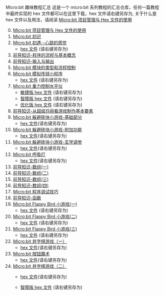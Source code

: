 Micro:bit 趣味教程汇总
这是一个 micro:bit 系列教程的汇总仓库，任何一篇教程中最终实现的 hex 文件都可以在这里下载，hex 文件请右键另存为, 关于什么是 hex 文件以及用法，请阅读 [Micro:bit 项目管理与 Hex 文件的使用](http://www.boydwang.com/2018/11/micro-bit-hex-files/)

0. [Micro:bit 项目管理与 Hex 文件的使用](http://www.boydwang.com/2018/11/micro-bit-hex-files/)
1. [Micro:bit 初识](http://www.boydwang.com/2018/09/microbit-meet/)
2. [Micro:bit 初遇--心跳的感觉](http://www.boydwang.com/2018/09/microbit-heartbeat/)
    + [hex 文件](https://raw.githubusercontent.com/ZhengkunWang/Microbit_Tutorial/master/hex_files/2-xintiao.hex) (请右键另存为)
3. [前导知识-程序的流程与基本概念](http://www.boydwang.com/2018/09/workflows-and-basic-concept/)
4. [前导知识-输入与输出](http://www.boydwang.com/category/open-source-hardware/micro-bit/)
5. [Micro:bit 模块的类型和流程控制](http://www.boydwang.com/2018/09/modules-and-flows/)
6. [Micro:bit 模拟传球小程序](http://www.boydwang.com/2018/09/microbit-chuanqiu/)
    + [hex 文件](https://raw.githubusercontent.com/ZhengkunWang/Microbit_Tutorial/master/hex_files/6-chuanqiu.hex) (请右键另存为)
7. [Micro:bit 重力控制水平仪](http://www.boydwang.com/2018/09/microbit-gravity-control/)
    + [敏捷版 hex 文件](https://raw.githubusercontent.com/ZhengkunWang/Microbit_Tutorial/master/hex_files/7-shuipingyi-minjie.hex)  (请右键另存为)
    + [智障版 hex 文件](https://raw.githubusercontent.com/ZhengkunWang/Microbit_Tutorial/master/hex_files/7-shuipingyi-zhizhang.hex)  (请右键另存为)
    + [优化版 hex 文件](https://raw.githubusercontent.com/ZhengkunWang/Microbit_Tutorial/master/hex_files/7-shuipingyi-youhua.hex)  (请右键另存为)
8. [前导知识-从超级玛丽看游戏制作基本要素](http://www.boydwang.com/2018/09/game-element/)
9. [Micro:bit 躲避砖块小游戏-基础部分](http://www.boydwang.com/2018/10/micro-bit-duobizhuankuai-basic/)
    + [hex 文件](https://raw.githubusercontent.com/ZhengkunWang/Microbit_Tutorial/master/hex_files/9-duobi-jichu.hex)(请右键另存为)
10. [Micro:bit 躲避砖块小游戏-附加功能](http://www.boydwang.com/2018/11/micro-bit-duobizhuankuai-extra/)
    + [hex 文件](https://raw.githubusercontent.com/ZhengkunWang/Microbit_Tutorial/master/hex_files/10-duobi-fujia.hex)(请右键另存为)
11. [Micro:bit 躲避砖块小游戏-玄学调参](http://www.boydwang.com/2018/11/micro-bit-duobizhuankuai-tiaocan/)
    + [hex 文件](https://raw.githubusercontent.com/ZhengkunWang/Microbit_Tutorial/master/hex_files/11-duobi-tiaocan.hex)(请右键另存为)
12. [Micro:bit 呼吸灯](http://www.boydwang.com/2018/12/microbit-huxideng/)
    + [hex 文件](https://raw.githubusercontent.com/ZhengkunWang/Microbit_Tutorial/master/hex_files/12-huxideng-simple.hex)(请右键另存为)
13. [前导知识-数组(一)](http://www.boydwang.com/2019/01/array-part-one/)
14. [前导知识-数组(二)](http://www.boydwang.com/2019/01/array-part-two/)
15. [前导知识-数组(三)](http://www.boydwang.com/2019/01/array-part-three/)
16. [前导知识-数组(四)](http://www.boydwang.com/2019/01/array-part-four/)
17. [Micro:bit 程序调试技巧](https://www.boydwang.com/2019/02/microbit-debug/)
18. [前导知识-函数](https://www.boydwang.com/2019/03/han-shu/)
19. [Micro:bit Flappy Bird 小游戏(一)](https://www.boydwang.com/2019/06/microbit-flappy-bird-1/)
    + [hex 文件](https://raw.githubusercontent.com/ZhengkunWang/Microbit_Tutorial/master/hex_files/19-tiaoyue.hex) (请右键另存为)
20. [Micro:bit Flappy Bird 小游戏(二)](https://www.boydwang.com/2019/06/microbit-flappy-bird-2/)
    + [hex 文件](https://raw.githubusercontent.com/ZhengkunWang/Microbit_Tutorial/master/hex_files/20-yidong.hex) (请右键另存为)
21. [Micro:bit Flappy Bird 小游戏(三)](https://www.boydwang.com/2019/07/microbit-flappy-bird-3/)
    + [hex 文件](https://raw.githubusercontent.com/ZhengkunWang/Microbit_Tutorial/master/hex_files/21-wanzheng-fennudexiaoniao.hex) (请右键另存为)
22. [Micro:bit 井字棋游戏（一）](https://www.boydwang.com/2019/11/microbit-jing-zi-qi-1/)
    + [hex 文件](https://raw.githubusercontent.com/ZhengkunWang/Microbit_Tutorial/master/hex_files/22-xo-1.hex)(请右键另存为)
23. [Micro:bit 按钮魔术](https://www.boydwang.com/2019/11/microbit-button-magic/)
    + [hex 文件](https://raw.githubusercontent.com/ZhengkunWang/Microbit_Tutorial/master/hex_files/23-anniumoshu.hex)(请右键另存为)
24. [Micro:bit 井字棋游戏（二）](https://www.boydwang.com/2019/11/microbit-jing-zi-qi-2/)
    + [hex 文件](https://raw.githubusercontent.com/ZhengkunWang/Microbit_Tutorial/master/hex_files/24-xo-2.hex)(请右键另存为)

    + [智障版 hex 文件](https://raw.githubusercontent.com/ZhengkunWang/Microbit_Tutorial/master/hex_files/7-shuipingyi-zhizhang.hex)  (请右键另存为)
